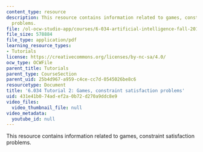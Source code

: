 ```yaml
---
content_type: resource
description: This resource contains information related to games, constraint satisfaction
  problems.
file: /ol-ocw-studio-app/courses/6-034-artificial-intelligence-fall-2010/431e41b074adef2a0b72d270a9ddc8e9_MIT6_034F10_tutor02.pdf
file_size: 578884
file_type: application/pdf
learning_resource_types:
- Tutorials
license: https://creativecommons.org/licenses/by-nc-sa/4.0/
ocw_type: OCWFile
parent_title: Tutorials
parent_type: CourseSection
parent_uid: 25b4d967-a959-c4ce-cc7d-0545026be8c6
resourcetype: Document
title: '6.034 Tutorial 2: Games, constraint satisfaction problems'
uid: 431e41b0-74ad-ef2a-0b72-d270a9ddc8e9
video_files:
  video_thumbnail_file: null
video_metadata:
  youtube_id: null
---
```

This resource contains information related to games, constraint satisfaction problems.